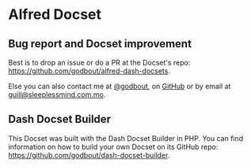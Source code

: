 Alfred Docset
=======================

## Bug report and Docset improvement

Best is to drop an issue or do a PR at the Docset's repo: https://github.com/godbout/alfred-dash-docsets.

Else you can also contact me at [@godbout](https://twitter.com/godbout), on [GitHub](https://github.com/godbout) or by email at guill@sleeplessmind.com.mo.

## Dash Docset Builder

This Docset was built with the Dash Docset Builder in PHP. You can find information on how to build your own Docset on its GitHub repo: https://github.com/godbout/dash-docset-builder.
